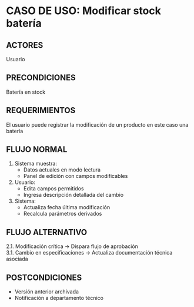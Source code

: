 # CASO DE USO: Modificar stock batería  

## ACTORES  
Usuario

## PRECONDICIONES  
Batería en stock

## REQUERIMIENTOS  
El usuario puede registrar la modificación de un producto en este caso una batería

## FLUJO NORMAL  
1. Sistema muestra:  
   - Datos actuales en modo lectura  
   - Panel de edición con campos modificables 
2. Usuario:  
   - Edita campos permitidos  
   - Ingresa descripción detallada del cambio  
3. Sistema:  
   - Actualiza fecha última modificación  
   - Recalcula parámetros derivados  

## FLUJO ALTERNATIVO  
2.1. Modificación crítica → Dispara flujo de aprobación  
3.1. Cambio en especificaciones → Actualiza documentación técnica asociada  

## POSTCONDICIONES
- Versión anterior archivada  
- Notificación a departamento técnico  